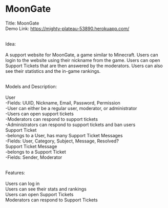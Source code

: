 # MoonGate
Title:
	MoonGate<br />
Demo Link:
	https://mighty-plateau-53890.herokuapp.com/<br /><br />

Idea: <br /><br />
	A support website for MoonGate, a game similar to Minecraft. Users can login to the website using their nickname from the game. Users can open Support Tickets that are then answered by the moderators. Users can also see their statistics and the in-game rankings.<br /><br />

Models and Description:<br /><br />
	User<br />
		-Fields: UUID, Nickname, Email, Password, Permission<br />
		-User can either be a regular user, moderator, or administrator<br />
		-Users can open support tickets<br />
		-Moderators can respond to support tickets<br />
		-Administrators can respond to support tickets and ban users<br />
	Support Ticket<br />
		-belongs to a User, has many Support Ticket Messages<br />
		-Fields: User, Category, Subject, Message, Resolved?<br />
	Support Ticket Message<br />
		-belongs to a Support Ticket<br />
		-Fields: Sender, Moderator<br /><br />

Features:<br /><br />
	Users can log in<br />
	Users can see their stats and rankings<br />
	Users can open Support Tickets<br />
	Moderators can respond to Support Tickets<br /><br />

